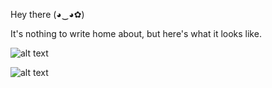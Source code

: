 Hey there (◕‿◕✿)

It's nothing to write home about, but here's what it looks like.

![alt text](https://github.com/aoue/aoue/blob/main/df_vn.gif)

![alt text](https://github.com/aoue/aoue/blob/main/df_combat.gif)
